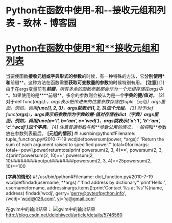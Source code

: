 
# Python在函数中使用-和--接收元组和列表 - 致林 - 博客园






# [Python在函数中使用*和**接收元组和列表](https://www.cnblogs.com/bincoding/p/7944860.html)
当要使函数**接收元组或字典形式的参数**的时候，有一种特殊的方法，它**分别使用*和**前缀**。这种方法在函数需要**获取可变数量的参数**的时候特别有用。
**[注意]**
[1] 由于在args变量前有***前缀**，所有多余的函数参数都会**作为一个元组存储在args中**。如果使用的是****前缀**，多余的参数则会被认为是**一个字典的健/值对**。
[2] 对于def func(*args):，*args表示把传进来的位置参数存储在tuple（元组）args里面。例如，调用**func(1, 2, 3)**，**args就表示(1, 2, 3)这个元组**。
[3] 对于def func(**args):，**args表示把参数作为字典的健-值对存储在dict（字典）args里面。例如，调用**func(a='I', b='am', c='wcdj')**，**args就表示{'a':'I', 'b':'am', 'c':'wcdj'}这个字典**。
[4] 注意普通参数与*和**参数公用的情况，一般将*和**参数放在参数列表最后。
**[元组的情形]**
\#! /usr/bin/python\#Filename: tuple_function.py\#2010-7-19 wcdjdefpowersum(power, *args):'''Return the sum of each argument raised
to specified power.'''total=0foriinargs:
        total+=pow(i,power)returntotalprint'powersum(2, 3, 4)==', powersum(2, 3, 4)print'powersum(2, 10)==', powersum(2, 10)\#\#\#\#\#\#\#\#\#output\#\#\#\#\#\#\#\#powersum(2, 3, 4)==25powersum(2, 10)==100


**[字典的情形]**
\#! /usr/bin/python\#Filename: dict_function.py\#2010-7-19 wcdjdeffindad(username, **args):'''find address by dictionary'''print'Hello:', usernameforname, addressinargs.items():print'Contact %s at %s'%(name, address)
findad('wcdj', gerry='gerry@byteofpython.info', /wcdj='wcdj@126.com', yj='yj@gmail.com'


在gvim中的输出结果：
![gvim中的输出结果](http://hi.csdn.net/attachment/201007/19/45214_1279524186pXo8.jpg)
http://blog.csdn.net/delphiwcdj/article/details/5746560





